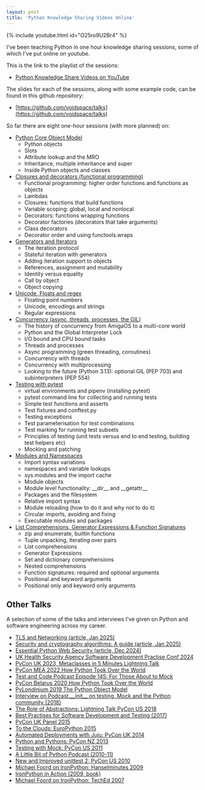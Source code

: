```yaml
---
layout: post
title: 'Python Knowledge Sharing Videos Online'
---
```


{% include youtube.html id="O25ro9U2Br4" %}

I've been teaching Python in one hour knowledge sharing sessions, some of which I've put online on youtube.

This is the link to the playlist of the sessions:

* [Python Knowledge Share Videos on YouTube](https://www.youtube.com/watch?v=O25ro9U2Br4&list=PLzeg33w0Au4wgaHk3-hyGIXNU_WRBMgvq&ab_channel=MichaelFoord)

The slides for each of the sessions, along with some example code, can be found in this github repository:

* [https://github.com/voidspace/talks](https://github.com/voidspace/talks)

So far there are eight one-hour sessions (with more planned) on:

* [Python Core Object Model](https://www.youtube.com/watch?v=O25ro9U2Br4&list=PLzeg33w0Au4wgaHk3-hyGIXNU_WRBMgvq&index=1&ab_channel=MichaelFoord)
    * Python objects
    * Slots
    * Attribute lookup and the MRO
    * Inheritance, multiple inheritance and super
    * Inside Python objects and classes
* [Closures and decorators (functional programming)](https://www.youtube.com/watch?v=koannusBFGU&list=PLzeg33w0Au4wgaHk3-hyGIXNU_WRBMgvq&index=3&ab_channel=MichaelFoord)
    * Functional programming: higher order functions and functions as objects
    * Lambdas
    * Closures: functions that build functions
    * Variable scoping: global, local and nonlocal
    * Decorators: functions wrapping functions
    * Decorator factories (decorators that take arguments)
    * Class decorators
    * Decorator order and using functools.wraps
* [Generators and Iterators](https://www.youtube.com/watch?v=yadfyn6-TzE&list=PLzeg33w0Au4wgaHk3-hyGIXNU_WRBMgvq&index=4&ab_channel=MichaelFoord)
    * The iteration protocol
    * Stateful iteration with generators
    * Adding iteration support to objects
    * References, assignment and mutability
    * Identity versus equality
    * Call by object
    * Object copying
* [Unicode, Floats and regex](https://www.youtube.com/watch?v=X3RBs0zau2w&list=PLzeg33w0Au4wgaHk3-hyGIXNU_WRBMgvq&index=5&ab_channel=MichaelFoord)
    * Floating point numbers
    * Unicode, encodings and strings
    * Regular expressions
* [Concurrency (async, threads, processes, the GIL)](https://www.youtube.com/watch?v=fwb1u-V81sk&list=PLzeg33w0Au4wgaHk3-hyGIXNU_WRBMgvq&index=2&ab_channel=MichaelFoord)
    * The history of concurrency from AmigaOS to a multi-core world
    * Python and the Global Interpreter Lock
    * I/O bound and CPU bound tasks
    * Threads and processes
    * Async programming (green threading, coroutines)
    * Concurrency with threads
    * Concurrency with multiprocessing
    * Looking to the future (Python 3.13): optional GIL (PEP 703) and subinterpreters (PEP 554)
* [Testing with pytest](https://www.youtube.com/watch?v=ZgfpAXAB_0Y&list=PLzeg33w0Au4wgaHk3-hyGIXNU_WRBMgvq&index=7&ab_channel=MichaelFoord)
    * virtual environments and pipenv (installing pytest)
    * pytest command line for collecting and running tests
    * Simple test functions and asserts
    * Test fixtures and conftest.py
    * Testing exceptions
    * Test parameterisation for test combinations
    * Test marking for running test subsets
    * Principles of testing (unit tests versus end to end testing, building test helpers etc)
    * Mocking and patching
* [Modules and Namespaces](https://www.youtube.com/watch?v=VuKWsoDogq8&list=PLzeg33w0Au4wgaHk3-hyGIXNU_WRBMgvq&index=8&ab_channel=MichaelFoord)
    * Import syntax variations
    * namespaces and variable lookups
    * sys.modules and the import cache
    * Module objects
    * Module level functionality: \_\_dir\__ and \_\_getattr__
    * Packages and the filesystem
    * Relative import syntax
    * Module reloading (how to do it and why not to do it)
    * Circular imports, avoiding and fixing
    * Executable modules and packages
* [List Comprehensions, Generator Expressions & Function Signatures](https://www.youtube.com/watch?v=r_SoOmUqKuk)
    * zip and enumerate, builtin functions
    * Tuple unpacking, iterating over pairs
    * List comprehensions
    * Generator Expressions
    * Set and dictionary comprehensions
    * Nested comprehensions
    * Function signatures: required and optional arguments
    * Positional and keyword arguments
    * Positional only and keyword only arguments

## Other Talks

A selection of some of the talks and interviews I've given on Python and software engineering across my career.

* [TLS and Networking (article, Jan 2025)](https://opensource.net/tls-and-networking/)
* [Security and cryptography algorithms: A guide (article, Jan 2025)](https://opensource.net/security-cryptography-algorithms-python/)
* [Essential Python Web Security (article, Dec 2024)](https://opensource.net/essential-python-web-security/)
* [UK Health Security Agency Software Development Practise Conf 2024](https://github.com/voidspace/talks/blob/main/healthsecurityagency/ukhsa.pdf)
* [PyCon UK 2023, Metaclasses in 5 Minutes Lightning Talk](https://www.youtube.com/watch?v=O2ApDUsPDSc&t=2656s)
* [PyCon MEA 2022 How Python Took Over the World](https://www.youtube.com/watch?v=gv8VA1KugWk&ab_channel=GlobalDevSlam)
* [Test and Code Podcast Episode 145: For Those About to Mock](https://testandcode.com/145)
* [PyCon Belarus 2020 How Python Took Over the World](https://www.youtube.com/watch?v=EFJzsKvi8lU&t=17s&ab_channel=SPACE)
* [PyLondinium 2019 The Python Object Model](https://www.youtube.com/watch?v=qqW4QYTeD40&ab_channel=PyLondinium)
* [Interview on Podcast.\_\_init__ on testing, Mock and the Python community (2018)](https://www.podcastinit.com/michael-foord-on-testing-mock-tdd-and-the-python-community-episode-171/)
* [The Role of Abstractions: Lightning Talk PyCon US 2018](https://youtu.be/c-I0md_3fbQ?t=275)
* [Best Practises for Software Development and Testing (2017)](https://opensource.com/article/17/5/30-best-practices-software-development-and-testing)
* [PyCon UK Panel 2015](https://eventil.com/presentations/L1see4-michael-foord-the-pycon-uk-panel)
* [To the Clouds: EuroPython 2015](https://pyvideo.org/europython-2015/to-the-clouds-why-you-should-deploy-to-the-cloud-even-if-you-dont-want-to.html)
* [Automated Deployments with Juju: PyCon UK 2014](https://pyvideo.org/pycon-uk-2014/repeatable-automated-deployments-with-juju.html)
* [Python and Pythons: PyCon NZ 2013](https://www.youtube.com/watch?v=IWB_pQacuw4)
* [Testing with Mock: PyCon US 2011](https://pyvideo.org/pycon-us-2011/pycon-2011--testing-with-mock.html)
* [A Little Bit of Python Podcast (2010-11)](https://hackerpublicradio.org/series/0038.html)
* [New and Improved unittest 2: PyCon US 2010](https://pyvideo.org/pycon-us-2010/pycon-2010--new--and--improved--coming-changes-to.html)
* [Michael Foord on IronPython: Hanselminutes 2009](https://player.fm/series/hanselminutes-fresh-talk-and-tech-for-developers/ironpython-with-michael-foord)
* [IronPython in Action (2009, book)](https://www.manning.com/books/ironpython-in-action)
* [Michael Foord on IronPython: TechEd 2007](https://www.youtube.com/watch?v=aSYT52Q8Mf4)

